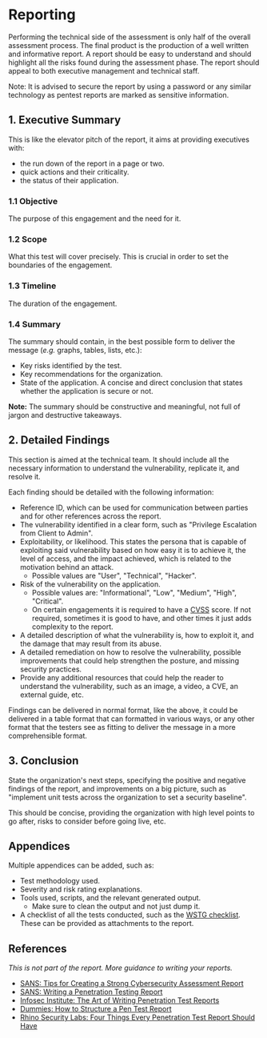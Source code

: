 # Reporting

Performing the technical side of the assessment is only half of the overall assessment process. The final product is the production of a well written and informative report. A report should be easy to understand and should highlight all the risks found during the assessment phase. The report should appeal to both executive management and technical staff.

Note: It is advised to secure the report by using a password or any similar technology as pentest reports are marked as sensitive information.

## 1. Executive Summary

This is like the elevator pitch of the report, it aims at providing executives with:

- the run down of the report in a page or two.
- quick actions and their criticality.
- the status of their application.

### 1.1 Objective

The purpose of this engagement and the need for it.

### 1.2 Scope

What this test will cover precisely. This is crucial in order to set the boundaries of the engagement.

### 1.3 Timeline

The duration of the engagement.

### 1.4 Summary

The summary should contain, in the best possible form to deliver the message (*e.g.* graphs, tables, lists, etc.):

- Key risks identified by the test.
- Key recommendations for the organization.
- State of the application. A concise and direct conclusion that states whether the application is secure or not.

**Note:** The summary should be constructive and meaningful, not full of jargon and destructive takeaways.

## 2. Detailed Findings

This section is aimed at the technical team. It should include all the necessary information to understand the vulnerability, replicate it, and resolve it.

Each finding should be detailed with the following information:

- Reference ID, which can be used for communication between parties and for other references across the report.
- The vulnerability identified in a clear form, such as "Privilege Escalation from Client to Admin".
- Exploitability, or likelihood. This states the persona that is capable of exploiting said vulnerability based on how easy it is to achieve it, the level of access, and the impact achieved, which is related to the motivation behind an attack.
  - Possible values are "User", "Technical", "Hacker".
- Risk of the vulnerability on the application.
  - Possible values are: "Informational", "Low", "Medium", "High", "Critical".
  - On certain engagements it is required to have a [CVSS](https://www.first.org/cvss/) score. If not required, sometimes it is good to have, and other times it just adds complexity to the report.
- A detailed description of what the vulnerability is, how to exploit it, and the damage that may result from its abuse.
- A detailed remediation on how to resolve the vulnerability, possible improvements that could help strengthen the posture, and missing security practices.
- Provide any additional resources that could help the reader to understand the vulnerability, such as an image, a video, a CVE, an external guide, etc.

Findings can be delivered in normal format, like the above, it could be delivered in a table format that can formatted in various ways, or any other format that the testers see as fitting to deliver the message in a more comprehensible format.

## 3. Conclusion

State the organization's next steps, specifying the positive and negative findings of the report, and improvements on a big picture, such as "implement unit tests across the organization to set a security baseline".

This should be concise, providing the organization with high level points to go after, risks to consider before going live, etc.

## Appendices

Multiple appendices can be added, such as:

- Test methodology used.
- Severity and risk rating explanations.
- Tools used, scripts, and the relevant generated output.
  - Make sure to clean the output and not just dump it.
- A checklist of all the tests conducted, such as the [WSTG checklist](https://github.com/OWASP/wstg/tree/master/checklist). These can be provided as attachments to the report.

## References

_This is not part of the report. More guidance to writing your reports._

- [SANS: Tips for Creating a Strong Cybersecurity Assessment Report](https://www.sans.org/blog/tips-for-creating-a-strong-cybersecurity-assessment-report/)
- [SANS: Writing a Penetration Testing Report](https://www.sans.org/reading-room/whitepapers/bestprac/paper/33343)
- [Infosec Institute: The Art of Writing Penetration Test Reports](https://resources.infosecinstitute.com/topic/writing-penetration-testing-reports/)
- [Dummies: How to Structure a Pen Test Report](https://www.dummies.com/computers/macs/security/how-to-structure-a-pen-test-report/)
- [Rhino Security Labs: Four Things Every Penetration Test Report Should Have](https://rhinosecuritylabs.com/penetration-testing/four-things-every-penetration-test-report/)
